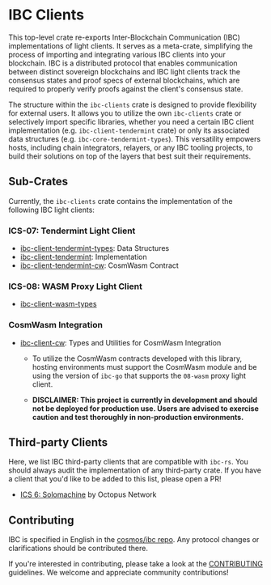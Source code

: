 # IBC Clients

This top-level crate re-exports Inter-Blockchain Communication (IBC)
implementations of light clients. It serves as a meta-crate, simplifying the
process of importing and integrating various IBC clients into your blockchain.
IBC is a distributed protocol that enables communication between distinct
sovereign blockchains and IBC light clients track the consensus states and proof
specs of external blockchains, which are required to properly verify proofs
against the client's consensus state.

The structure within the `ibc-clients` crate is designed to provide flexibility
for external users. It allows you to utilize the own `ibc-clients` crate or
selectively import specific libraries, whether you need a certain IBC client
implementation (e.g. `ibc-client-tendermint` crate) or only its associated data
structures (e.g. `ibc-core-tendermint-types`). This versatility empowers hosts,
including chain integrators, relayers, or any IBC tooling projects, to build
their solutions on top of the layers that best suit their requirements.

## Sub-Crates

Currently, the `ibc-clients` crate contains the implementation of the following
IBC light clients:

### ICS-07: Tendermint Light Client

- [ibc-client-tendermint-types](./ics07-tendermint/types): Data Structures
- [ibc-client-tendermint](./ics07-tendermint): Implementation
- [ibc-client-tendermint-cw](./ics07-tendermint/cw): CosmWasm Contract

### ICS-08: WASM Proxy Light Client

- [ibc-client-wasm-types](./ics08-wasm/types)

### CosmWasm Integration

- [ibc-client-cw](./cosmwasm): Types and Utilities for CosmWasm Integration
  - To utilize the CosmWasm contracts developed with this library, hosting
    environments must support the CosmWasm module and be using the version of
    `ibc-go` that supports the `08-wasm` proxy light client.

  - **DISCLAIMER: This project is currently in development and should not be
    deployed for production use. Users are advised to exercise caution and test
    thoroughly in non-production environments.**

## Third-party Clients

Here, we list IBC third-party clients that are compatible with `ibc-rs`. You
should always audit the implementation of any third-party crate. If you have a
client that you'd like to be added to this list, please open a PR!

- [ICS 6: Solomachine](https://github.com/octopus-network/ics06-solomachine) by
  Octopus Network

## Contributing

IBC is specified in English in the [cosmos/ibc
repo](https://github.com/cosmos/ibc). Any protocol changes or clarifications
should be contributed there.

If you're interested in contributing, please take a look at the
[CONTRIBUTING](./../CONTRIBUTING.md) guidelines. We welcome and appreciate
community contributions!
